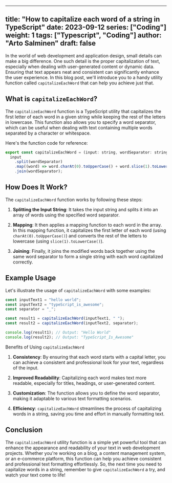 

---
title: "How to capitalize each word of a string in TypeScript"
date: 2023-09-12
series: ["Coding"]
weight: 1
tags: ["Typescript", "Coding"]
author: "Arto Salminen"
draft: false
---

In the world of web development and application design, small details can make a big difference. One such detail is the proper capitalization of text, especially when dealing with user-generated content or dynamic data. Ensuring that text appears neat and consistent can significantly enhance the user experience. In this blog post, we'll introduce you to a handy utility function called `capitalizeEachWord` that can help you achieve just that.

## What is `capitalizeEachWord`?

The `capitalizeEachWord` function is a TypeScript utility that capitalizes the first letter of each word in a given string while keeping the rest of the letters in lowercase. This function also allows you to specify a word separator, which can be useful when dealing with text containing multiple words separated by a character or whitespace.

Here's the function code for reference:

```javascript
export const capitalizeEachWord = (input: string, wordSeparator: string) =>
  input
    .split(wordSeparator)
    .map((word) => word.charAt(0).toUpperCase() + word.slice(1).toLowerCase())
    .join(wordSeparator);
```

## How Does It Work?

The `capitalizeEachWord` function works by following these steps:

1. **Splitting the Input String**: It takes the input string and splits it into an array of words using the specified word separator.

2. **Mapping**: It then applies a mapping function to each word in the array. In this mapping function, it capitalizes the first letter of each word (using `charAt(0).toUpperCase()`) and converts the rest of the letters to lowercase (using `slice(1).toLowerCase()`).

3. **Joining**: Finally, it joins the modified words back together using the same word separator to form a single string with each word capitalized correctly.

## Example Usage

Let's illustrate the usage of `capitalizeEachWord` with some examples:

```javascript
const inputText1 = "hello world";
const inputText2 = "typeScript_is_awesome";
const separator = "_";

const result1 = capitalizeEachWord(inputText1, " ");
const result2 = capitalizeEachWord(inputText2, separator);

console.log(result1); // Output: "Hello World"
console.log(result2); // Output: "TypeScript_Is_Awesome"
```

Benefits of Using `capitalizeEachWord`

1. **Consistency**: By ensuring that each word starts with a capital letter, you can achieve a consistent and professional look for your text, regardless of the input.

2. **Improved Readability**: Capitalizing each word makes text more readable, especially for titles, headings, or user-generated content.

3. **Customization**: The function allows you to define the word separator, making it adaptable to various text formatting scenarios.

4. **Efficiency**: `capitalizeEachWord` streamlines the process of capitalizing words in a string, saving you time and effort in manually formatting text.

## Conclusion

The `capitalizeEachWord` utility function is a simple yet powerful tool that can enhance the appearance and readability of your text in web development projects. Whether you're working on a blog, a content management system, or an e-commerce platform, this function can help you achieve consistent and professional text formatting effortlessly. So, the next time you need to capitalize words in a string, remember to give `capitalizeEachWord` a try, and watch your text come to life!
